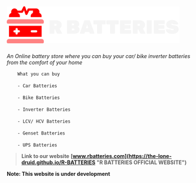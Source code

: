 
# ![R BATTERIES LOGO](assets/img/logo2.svg)
*An Online battery store where you can buy your car/ bike inverter batteries from the comfort of your home*

``` 
    What you can buy

    - Car Batteries

    - Bike Batteries

    - Inverter Batteries

    - LCV/ HCV Batteries

    - Genset Batteries
    
    - UPS Batteries
```

> **Link to our website** __[www.rbatteries.com](https://the-lone-druid.github.io/R-BATTERIES "R BATTERIES OFFICIAL WEBSITE")__

**Note: This website is under development**
